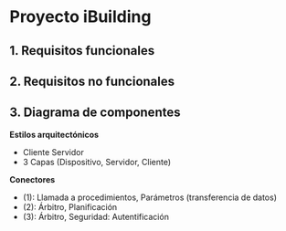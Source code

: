 Proyecto iBuilding
==================

## 1. Requisitos funcionales



## 2. Requisitos no funcionales



## 3. Diagrama de componentes

**Estilos arquitectónicos**
- Cliente Servidor
- 3 Capas (Dispositivo, Servidor, Cliente)


**Conectores**
- (1): Llamada a procedimientos, Parámetros (transferencia de datos)
- (2): Árbitro, Planificación
- (3): Árbitro, Seguridad: Autentificación
